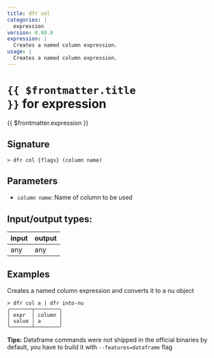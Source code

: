 ```yaml
---
title: dfr col
categories: |
  expression
version: 0.88.0
expression: |
  Creates a named column expression.
usage: |
  Creates a named column expression.
---
```

<!-- This file is automatically generated. Please edit the command in https://github.com/nushell/nushell instead. -->

# <code>{{ $frontmatter.title }}</code> for expression

<div class='command-title'>{{ $frontmatter.expression }}</div>

## Signature

```> dfr col {flags} (column name)```

## Parameters

 -  `column name`: Name of column to be used


## Input/output types:

| input | output |
| ----- | ------ |
| any   | any    |

## Examples

Creates a named column expression and converts it to a nu object
```nu
> dfr col a | dfr into-nu
╭───────┬────────╮
│ expr  │ column │
│ value │ a      │
╰───────┴────────╯
```


**Tips:** Dataframe commands were not shipped in the official binaries by default, you have to build it with `--features=dataframe` flag
